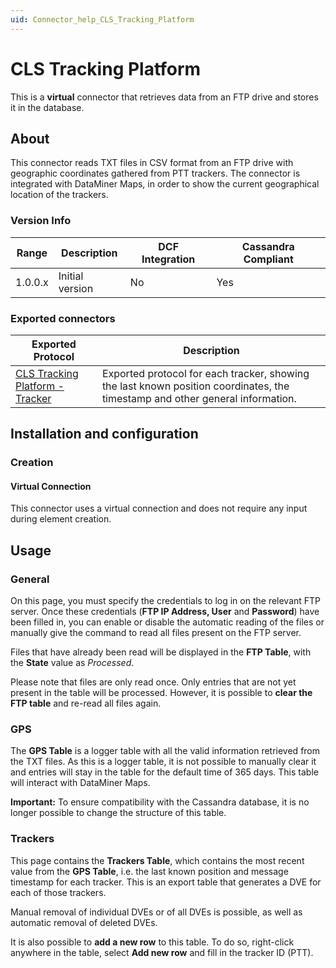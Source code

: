 ```yaml
---
uid: Connector_help_CLS_Tracking_Platform
---
```


# CLS Tracking Platform

This is a **virtual** connector that retrieves data from an FTP drive and stores it in the database.

## About

This connector reads TXT files in CSV format from an FTP drive with geographic coordinates gathered from PTT trackers. The connector is integrated with DataMiner Maps, in order to show the current geographical location of the trackers.

### Version Info

| Range | Description | DCF Integration | Cassandra Compliant |
|------------------|-----------------|---------------------|-------------------------|
| 1.0.0.x          | Initial version | No                  | Yes                     |

### Exported connectors

| **Exported Protocol**                                                                          | **Description**                                                                                                               |
|------------------------------------------------------------------------------------------------|-------------------------------------------------------------------------------------------------------------------------------|
| [CLS Tracking Platform - Tracker](xref:Connector_help_CLS_Tracking_Platform_-_Tracker) | Exported protocol for each tracker, showing the last known position coordinates, the timestamp and other general information. |

## Installation and configuration

### Creation

#### Virtual Connection

This connector uses a virtual connection and does not require any input during element creation.

## Usage

### General

On this page, you must specify the credentials to log in on the relevant FTP server. Once these credentials (**FTP IP Address, User** and **Password**) have been filled in, you can enable or disable the automatic reading of the files or manually give the command to read all files present on the FTP server.

Files that have already been read will be displayed in the **FTP Table**, with the **State** value as *Processed*.

Please note that files are only read once. Only entries that are not yet present in the table will be processed. However, it is possible to **clear the FTP table** and re-read all files again.

### GPS

The **GPS Table** is a logger table with all the valid information retrieved from the TXT files. As this is a logger table, it is not possible to manually clear it and entries will stay in the table for the default time of 365 days. This table will interact with DataMiner Maps.

**Important:** To ensure compatibility with the Cassandra database, it is no longer possible to change the structure of this table.

### Trackers

This page contains the **Trackers Table**, which contains the most recent value from the **GPS Table**, i.e. the last known position and message timestamp for each tracker. This is an export table that generates a DVE for each of those trackers.

Manual removal of individual DVEs or of all DVEs is possible, as well as automatic removal of deleted DVEs.

It is also possible to **add a new row** to this table. To do so, right-click anywhere in the table, select **Add new row** and fill in the tracker ID (PTT).
